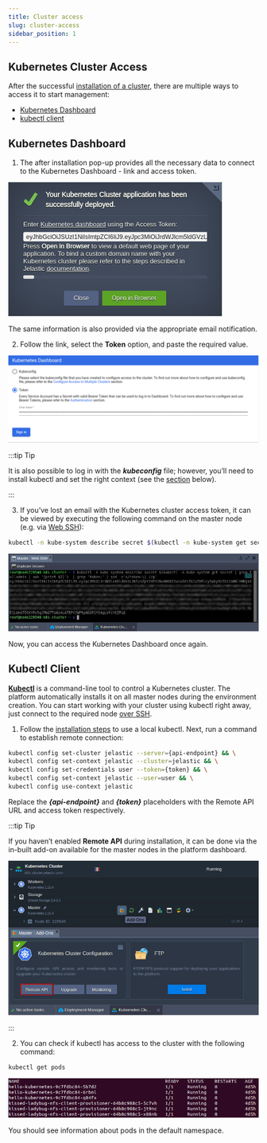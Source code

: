 ```yaml
---
title: Cluster access
slug: cluster-access
sidebar_position: 1
---
```


## Kubernetes Cluster Access

After the successful [installation of a cluster](/docs/Kubernetes%20Hosting/Kubernetes%20Cluster/Cluster%20Installation), there are multiple ways to access it to start management:

- [Kubernetes Dashboard](/docs/Kubernetes%20Hosting/Managing%20Kubernetes/Cluster%20Access#kubernetes-dashboard)
- [kubectl client](/docs/Kubernetes%20Hosting/Managing%20Kubernetes/Cluster%20Access#kubectl-client)

## Kubernetes Dashboard

1. The after installation pop-up provides all the necessary data to connect to the Kubernetes Dashboard - link and access token.

<div style={{
    display:'flex',
    justifyContent: 'center',
    margin: '0 0 1rem 0'
}}>

![Locale Dropdown](./img/ClusterAccess/01-kubernetes-installation-success-frame.png)

</div>

The same information is also provided via the appropriate email notification.

2. Follow the link, select the **Token** option, and paste the required value.

<div style={{
    display:'flex',
    justifyContent: 'center',
    margin: '0 0 1rem 0'
}}>

![Locale Dropdown](./img/ClusterAccess/02-kubernetes-dashboard-token-access.png)

</div>

:::tip Tip

It is also possible to log in with the **_kubeconfig_** file; however, you’ll need to install kubectl and set the right context (see the [section](/docs/Kubernetes%20Hosting/Managing%20Kubernetes/Cluster%20Access#kubectl-client) below).

:::

3. If you’ve lost an email with the Kubernetes cluster access token, it can be viewed by executing the following command on the master node (e.g. via [Web SSH](/docs/Deployment%20Tools/SSH/SSH%20Access/Web%20SSH)):

```bash
kubectl -n kube-system describe secret $(kubectl -n kube-system get secret | grep fulladmin | awk '{print $1}') | grep 'token:' | sed -e's/token:\| //g'
```

<div style={{
    display:'flex',
    justifyContent: 'center',
    margin: '0 0 1rem 0'
}}>

![Locale Dropdown](./img/ClusterAccess/03-view-kubernetes-access-token.png)

</div>

Now, you can access the Kubernetes Dashboard once again.

## Kubectl Client

**[Kubectl](https://kubernetes.io/docs/tasks/tools/)** is a command-line tool to control a Kubernetes cluster. The platform automatically installs it on all master nodes during the environment creation. You can start working with your cluster using kubectl right away, just connect to the required node [over SSH](/docs/Deployment%20Tools/SSH/SSH%20Access/Overview).

1. Follow the [installation steps](https://kubernetes.io/docs/tasks/tools/) to use a local kubectl. Next, run a command to establish remote connection:

```bash
kubectl config set-cluster jelastic --server={api-endpoint} && \
kubectl config set-context jelastic --cluster=jelastic && \
kubectl config set-credentials user --token={token} && \
kubectl config set-context jelastic --user=user && \
kubectl config use-context jelastic
```

Replace the **_{api-endpoint}_** and **_{token}_** placeholders with the Remote API URL and access token respectively.

:::tip Tip

If you haven’t enabled **Remote API** during installation, it can be done via the in-built add-on available for the master nodes in the platform dashboard.

<div style={{
    display:'flex',
    justifyContent: 'center',
    margin: '0 0 1rem 0'
}}>

![Locale Dropdown](./img/ClusterAccess/04-install-remote-api-for-kubernetes-cluster.png)

</div>

:::

2. You can check if kubectl has access to the cluster with the following command:

```bash
kubectl get pods
```

<div style={{
    display:'flex',
    justifyContent: 'center',
    margin: '0 0 1rem 0'
}}>

![Locale Dropdown](./img/ClusterAccess/05-kubectl-access-to-kubernetes-cluster.png)

</div>

You should see information about pods in the default namespace.

